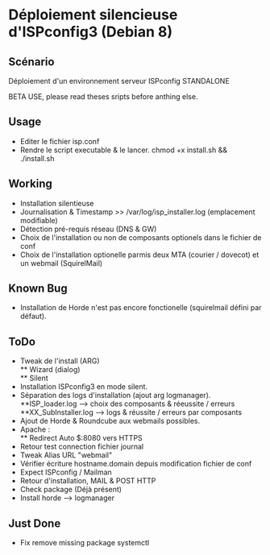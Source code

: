 # Déploiement silencieuse d'ISPconfig3 (Debian 8)

## Scénario
 Déploiement d'un environnement serveur ISPconfig STANDALONE<br/>
 
BETA USE, please read theses sripts before anthing else.

## Usage
 * Editer le fichier isp.conf
 * Rendre le script executable & le lancer.
  chmod +x install.sh && ./install.sh<br/>

## Working
  * Installation silentieuse
  * Journalisation & Timestamp >> /var/log/isp_installer.log (emplacement modifiable)
  * Détection pré-requis réseau (DNS & GW)
  * Choix de l'installation ou non de composants optionels dans le fichier de conf
  * Choix de l'installation optionelle parmis deux MTA (courier / dovecot) et un webmail (SquirelMail)

## Known Bug
  * Installation de Horde n'est pas encore fonctionelle (squirelmail défini par défaut).
  
## ToDo
  * Tweak de l'install (ARG)<br/>
    ** Wizard (dialog)<br/>
    ** Silent
  * Installation ISPconfig3 en mode silent.
  * Séparation des logs d'installation (ajout arg logmanager).<br/>
    **ISP_loader.log --> choix des composants & réeussite / erreurs<br/>
    **XX_SubInstaller.log --> logs & réussite / erreurs par composants
  * Ajout de Horde & Roundcube aux webmails possibles.
  * Apache :<br/>
  	** Redirect Auto $:8080 vers HTTPS
  * Retour test connection fichier journal
  * Tweak Alias URL "webmail"
  * Vérifier écriture hostname.domain depuis modification fichier de conf
  * Expect ISPconfig / Mailman
  * Retour d'installation, MAIL & POST HTTP
  * Check package (Déjà présent)
  * Install horde --> logmanager

## Just Done
  * Fix remove missing package systemctl